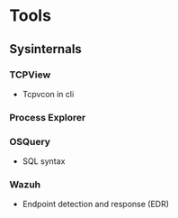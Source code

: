 # Tools
## Sysinternals
### TCPView
- Tcpvcon in cli
### Process Explorer
### OSQuery
- SQL syntax
### Wazuh
- Endpoint detection and response (EDR)